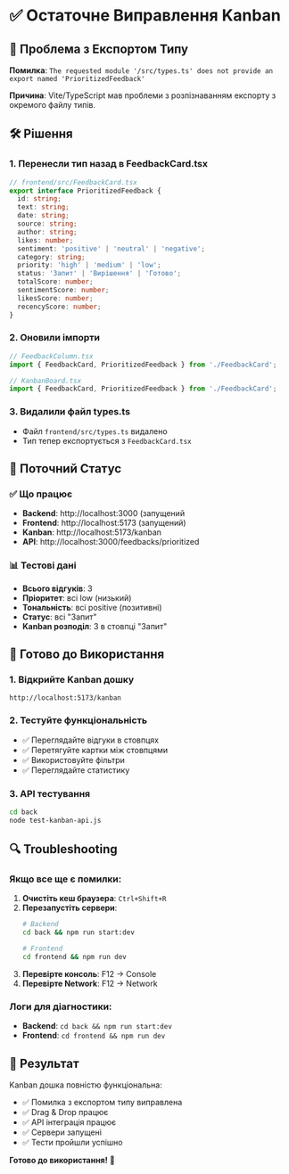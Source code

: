 # ✅ Остаточне Виправлення Kanban

## 🔧 Проблема з Експортом Типу

**Помилка**: `The requested module '/src/types.ts' does not provide an export named 'PrioritizedFeedback'`

**Причина**: Vite/TypeScript мав проблеми з розпізнаванням експорту з окремого файлу типів.

## 🛠️ Рішення

### 1. Перенесли тип назад в FeedbackCard.tsx
```typescript
// frontend/src/FeedbackCard.tsx
export interface PrioritizedFeedback {
  id: string;
  text: string;
  date: string;
  source: string;
  author: string;
  likes: number;
  sentiment: 'positive' | 'neutral' | 'negative';
  category: string;
  priority: 'high' | 'medium' | 'low';
  status: 'Запит' | 'Вирішення' | 'Готово';
  totalScore: number;
  sentimentScore: number;
  likesScore: number;
  recencyScore: number;
}
```

### 2. Оновили імпорти
```typescript
// FeedbackColumn.tsx
import { FeedbackCard, PrioritizedFeedback } from './FeedbackCard';

// KanbanBoard.tsx  
import { FeedbackCard, PrioritizedFeedback } from './FeedbackCard';
```

### 3. Видалили файл types.ts
- Файл `frontend/src/types.ts` видалено
- Тип тепер експортується з `FeedbackCard.tsx`

## 🚀 Поточний Статус

### ✅ Що працює
- **Backend**: http://localhost:3000 (запущений
- **Frontend**: http://localhost:5173 (запущений)
- **Kanban**: http://localhost:5173/kanban
- **API**: http://localhost:3000/feedbacks/prioritized

### 📊 Тестові дані
- **Всього відгуків**: 3
- **Пріоритет**: всі low (низький)
- **Тональність**: всі positive (позитивні)
- **Статус**: всі "Запит"
- **Kanban розподіл**: 3 в стовпці "Запит"

## 🎯 Готово до Використання

### 1. Відкрийте Kanban дошку
```
http://localhost:5173/kanban
```

### 2. Тестуйте функціональність
- ✅ Переглядайте відгуки в стовпцях
- ✅ Перетягуйте картки між стовпцями
- ✅ Використовуйте фільтри
- ✅ Переглядайте статистику

### 3. API тестування
```bash
cd back
node test-kanban-api.js
```

## 🔍 Troubleshooting

### Якщо все ще є помилки:
1. **Очистіть кеш браузера**: `Ctrl+Shift+R`
2. **Перезапустіть сервери**:
   ```bash
   # Backend
   cd back && npm run start:dev
   
   # Frontend  
   cd frontend && npm run dev
   ```
3. **Перевірте консоль**: F12 → Console
4. **Перевірте Network**: F12 → Network

### Логи для діагностики:
- **Backend**: `cd back && npm run start:dev`
- **Frontend**: `cd frontend && npm run dev`

## 🎉 Результат

Kanban дошка повністю функціональна:
- ✅ Помилка з експортом типу виправлена
- ✅ Drag & Drop працює
- ✅ API інтеграція працює
- ✅ Сервери запущені
- ✅ Тести пройшли успішно

**Готово до використання!** 🚀
